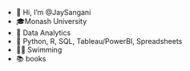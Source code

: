 - 🙏 Hi, I’m @JaySangani
- 🎓Monash University
- 💟 Data Analytics
- 🤹 Python, R, SQL, Tableau/PowerBI, Spreadsheets
- 🏊‍♀️ Swimming
- 📚 books


<!---
JaySangani/JaySangani is a ✨ special ✨ repository because its `README.md` (this file) appears on your GitHub profile.
You can click the Preview link to take a look at your changes.
--->
